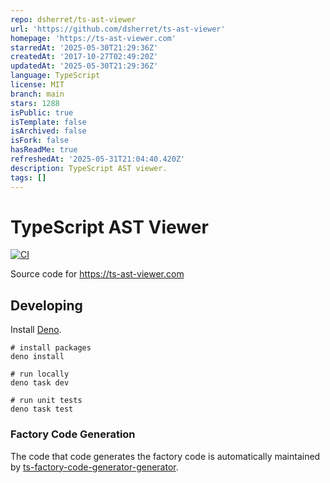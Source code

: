 ```yaml
---
repo: dsherret/ts-ast-viewer
url: 'https://github.com/dsherret/ts-ast-viewer'
homepage: 'https://ts-ast-viewer.com'
starredAt: '2025-05-30T21:29:36Z'
createdAt: '2017-10-27T02:49:20Z'
updatedAt: '2025-05-30T21:29:36Z'
language: TypeScript
license: MIT
branch: main
stars: 1288
isPublic: true
isTemplate: false
isArchived: false
isFork: false
hasReadMe: true
refreshedAt: '2025-05-31T21:04:40.420Z'
description: TypeScript AST viewer.
tags: []
---
```


# TypeScript AST Viewer

[![CI](https://github.com/dsherret/ts-ast-viewer/workflows/CI/badge.svg)](https://github.com/dsherret/ts-ast-viewer/actions?query=workflow%3ACI)

Source code for https://ts-ast-viewer.com

## Developing

Install [Deno](https://deno.com).

```
# install packages
deno install

# run locally
deno task dev

# run unit tests
deno task test
```

### Factory Code Generation

The code that code generates the factory code is automatically maintained by
[ts-factory-code-generator-generator](https://github.com/dsherret/ts-factory-code-generator-generator/).
